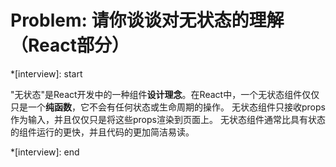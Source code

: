 # Problem: 请你谈谈对无状态的理解（React部分）

*[interview]: start

"无状态"是React开发中的一种组件**设计理念**。在React中，一个无状态组件仅仅只是一个**纯函数**，它不会有任何状态或生命周期的操作。
无状态组件只接收props作为输入，并且仅仅只是将这些props渲染到页面上。
无状态组件通常比具有状态的组件运行的更快，并且代码的更加简洁易读。

*[interview]: end
